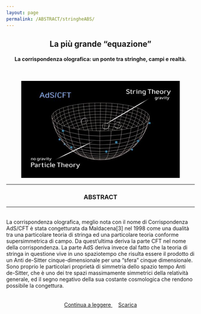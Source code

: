 ```yaml
---
layout: page
permalink: /ABSTRACT/stringheABS/
---
```

<link rel="stylesheet" href="https://maxcdn.bootstrapcdn.com/font-awesome/4.7.0/css/font-awesome.min.css">
<script src='https://cdnjs.cloudflare.com/ajax/libs/mathjax/2.7.5/MathJax.js?config=TeX-MML-AM_CHTML' async></script>
<center>
 <h2>La più grande “equazione” </h2>
 <h4>La corrispondenza olografica: un ponte tra stringhe, campi e realtà.</h4>
 <br></center>

<section>
 <figure>
<center>
    <img src="/ImmaginiAbstract/stringheABS.png" alt="centered image" style="max-width:100%"
    height="auto" width="600" class="responsive" >
</center>
<center>
</center>
</figure>
 <section>

<hr>
 <section>
 <center> <h3> ABSTRACT </h3> </center>
 <hr>
<br>La corrispondenza olografica, meglio nota con il nome di Corrispondenza AdS/CFT è stata congetturata da Maldacena[3] nel 1998 come una dualità tra una particolare teoria di stringa ed una particolare teoria conforme supersimmetrica di campo. Da quest’ultima deriva la parte CFT nel nome della corrispondenza. La parte AdS deriva invece dal fatto che la teoria di stringa in questione vive in uno spaziotempo che risulta essere il prodotto di un Anti de-Sitter cinque-dimensionale per una “sfera” cinque dimensionale. Sono proprio le particolari proprietà di simmetria dello spazio tempo Anti de-Sitter, che è uno dei tre spazi massimamente simmetrici della relatività generale, ed il segno negativo della sua costante cosmologica che rendono possibile la congettura. <br><br><br>

 <center>
<a href="/perugia/ArticoliHTML/stringhe/"> Continua a leggere </a> &nbsp; &nbsp;
<a href="/perugia/DOWNLOADSINGLE/stringheSINGLE.pdf"> Scarica </a>
</center>
